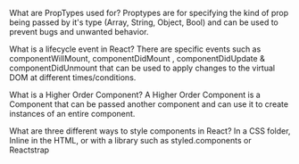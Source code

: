 What are PropTypes used for?
Proptypes are for specifying the kind of prop being passed by it's type (Array, String, Object, Bool) and can be used to prevent bugs and unwanted behavior. 

What is a lifecycle event in React?
There are specific events such as componentWillMount, componentDidMount , componentDidUpdate & componentDidUnmount that can be used to apply changes to the virtual DOM at different times/conditions. 

What is a Higher Order Component?
A Higher Order Component is a Component that can be passed another component and can use it to create instances of an entire component. 

What are three different ways to style components in React?
In a CSS folder, Inline in the HTML, or with a library such as styled.components or Reactstrap